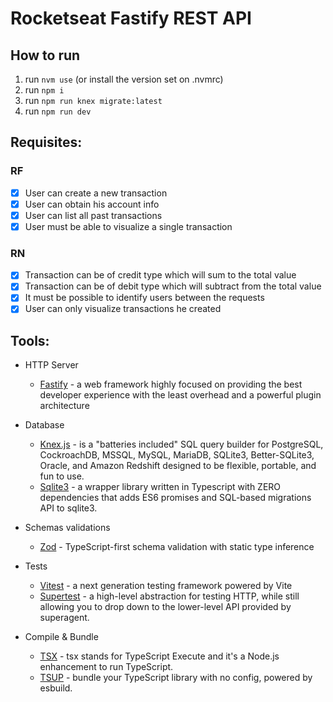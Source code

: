 # Rocketseat Fastify REST API

## How to run

1. run `nvm use` (or install the version set on .nvmrc)
2. run `npm i`
3. run `npm run knex migrate:latest`
4. run `npm run dev`

## Requisites:

### RF

- [x] User can create a new transaction
- [x] User can obtain his account info
- [x] User can list all past transactions
- [x] User must be able to visualize a single transaction

### RN

- [x] Transaction can be of credit type which will sum to the total value
- [x] Transaction can be of debit type which will subtract from the total value
- [x] It must be possible to identify users between the requests
- [x] User can only visualize transactions he created

## Tools:

- HTTP Server

  - [Fastify](https://fastify.dev/) - a web framework highly focused on providing the best developer experience with the least overhead and a powerful plugin architecture

- Database

  - [Knex.js](https://knexjs.org/) - is a "batteries included" SQL query builder for PostgreSQL, CockroachDB, MSSQL, MySQL, MariaDB, SQLite3, Better-SQLite3, Oracle, and Amazon Redshift designed to be flexible, portable, and fun to use.
  - [Sqlite3](https://github.com/kriasoft/node-sqlite?tab=readme-ov-file#install-sqlite3) - a wrapper library written in Typescript with ZERO dependencies that adds ES6 promises and SQL-based migrations API to sqlite3.

- Schemas validations

  - [Zod](https://zod.dev/) - TypeScript-first schema validation with static type inference

- Tests

  - [Vitest](https://vitest.dev/guide/) - a next generation testing framework powered by Vite
  - [Supertest](https://github.com/ladjs/supertest) - a high-level abstraction for testing HTTP, while still allowing you to drop down to the lower-level API provided by superagent.

- Compile & Bundle

  - [TSX](https://tsx.is/) - tsx stands for TypeScript Execute and it's a Node.js enhancement to run TypeScript.
  - [TSUP](https://tsup.egoist.dev/) - bundle your TypeScript library with no config, powered by esbuild.
